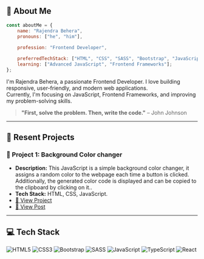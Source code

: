 ## 🚀 About Me

```javascript
const aboutMe = {
    name: "Rajendra Behera",
    pronouns: ["he", "him"],
    
    profession: "Frontend Developer",

    preferredTechStack: ["HTML", "CSS", "SASS", "Bootstrap", "JavaScript", "React"],
    learning: ["Advanced JavaScript", "Frontend Frameworks"];
};
```
I'm Rajendra Behera, a passionate Frontend Developer. I love building responsive, user-friendly, and modern web applications.  
Currently, I'm focusing on JavaScript, Frontend Frameworks, and improving my problem-solving skills.

> **"First, solve the problem. Then, write the code."** – John Johnson

---

## 📌 Resent Projects

### 🌟 Project 1: **Background Color changer**
- **Description:** This JavaScript is a simple background color changer, it assigns a random color to the webpage each time a button is clicked. Additionally, the generated color code is displayed and can be copied to the clipboard by clicking on it..
- **Tech Stack:** HTML, CSS, JavaScript.
- [🔗 View Project](https://github.com/BRajendra10/JavaScript/tree/main/Background%20color%20changer)
- [🔗 View Post](https://www.linkedin.com/feed/update/urn:li:activity:7309153498724499456/)

---

## 💻 Tech Stack

![HTML5](https://img.shields.io/badge/html5-%23E34F26.svg?style=for-the-badge&logo=html5&logoColor=white) ![CSS3](https://img.shields.io/badge/css3-%231572B6.svg?style=for-the-badge&logo=css3&logoColor=white) ![Bootstrap](https://img.shields.io/badge/bootstrap-%23563D7C.svg?style=for-the-badge&logo=bootstrap&logoColor=white) ![SASS](https://img.shields.io/badge/SASS-hotpink.svg?style=for-the-badge&logo=SASS&logoColor=white) ![JavaScript](https://img.shields.io/badge/javascript-%23323330.svg?style=for-the-badge&logo=javascript&logoColor=%23F7DF1E) ![TypeScript](https://img.shields.io/badge/typescript-%23007ACC.svg?style=for-the-badge&logo=typescript&logoColor=white) ![React](https://img.shields.io/badge/react-%2320232a.svg?style=for-the-badge&logo=react&logoColor=%2361DAFB)

